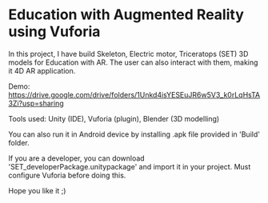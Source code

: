 # Education with Augmented Reality using Vuforia
In this project, I have build Skeleton, Electric motor, Triceratops (SET) 3D models for Education with AR. The user can also interact with them, making it 4D AR application.

Demo: https://drive.google.com/drive/folders/1Unkd4isYESEuJR6w5V3_k0rLqHsTA3Zi?usp=sharing 

Tools used: Unity (IDE), Vuforia (plugin), Blender (3D modelling)

You can also run it in Android device by installing .apk file provided in 'Build' folder.

If you are a developer, you can download 'SET_developerPackage.unitypackage' and import it in your project. Must configure Vuforia before doing this.

Hope you like it ;)

